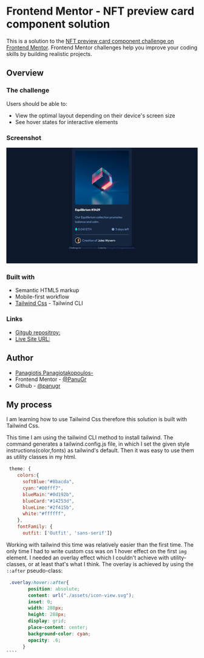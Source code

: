 # Frontend Mentor - NFT preview card component solution

This is a solution to the [NFT preview card component challenge on Frontend Mentor](https://www.frontendmentor.io/challenges/nft-preview-card-component-SbdUL_w0U). Frontend Mentor challenges help you improve your coding skills by building realistic projects.

## Overview

### The challenge

Users should be able to:

- View the optimal layout depending on their device's screen size
- See hover states for interactive elements

### Screenshot

![](./screenshot.jpg)

### Built with

- Semantic HTML5 markup
- Mobile-first workflow
- [Tailwind Css](https://tailwindcss.com) - Tailwind CLI

### Links

- [Gitgub repositroy:](https://github.com/PanuGr/frontendmentor-challenges/tree/main/newbie/ntf-card)
- [Live Site URL:](https://panugr.github.io/frontendmentor-challenges/newbie/ntf-card/)

## Author

- [Panagiotis Panagiotakopoulos-](https://panagiotis.netlify.app)
- Frontend Mentor - [@PanuGr](https://www.frontendmentor.io/profile/panugr)
- Github - [@panugr](https://www.github.com/panugr)

## My process

I am learning how to use Tailwind Css therefore this solution is built with Tailwind Css.

This time I am using the tailwind CLI method to install tailwind. The command generates a tailwind.config.js file,
in which I set the given style instructions(color,fonts) as tailwind's default. Then it was easy to use them as utility classes in my html.

`````js
 theme: {
    colors:{
      softBlue:"#8bacda",
      cyan:"#00fff7",
      blueMain:"#0d192b",
      blueCard:"#14253d",
      blueLine:"#2f415b",
      white:"#ffffff",
    },
    fontFamily: {
      outfit: ['Outfit', 'sans-serif']}

`````
Working with tailwind this time was relatively easier than the first time. The only time I had to write custom css was on 1 hover effect on the first `img` element.
I needed an overlay effect which I couldn't achieve with utility-classes, or at least that's what I think.
The overlay is achieved by using the `::after` pseudo-class:

`````css
 .overlay:hover::after{
        position: absolute;
        content: url("./assets/icon-view.svg");
        inset: 0;
        width: 288px;
        height: 288px;
        display: grid;
        place-content: center;
        background-color: cyan;
        opacity: .6;
      }
````
